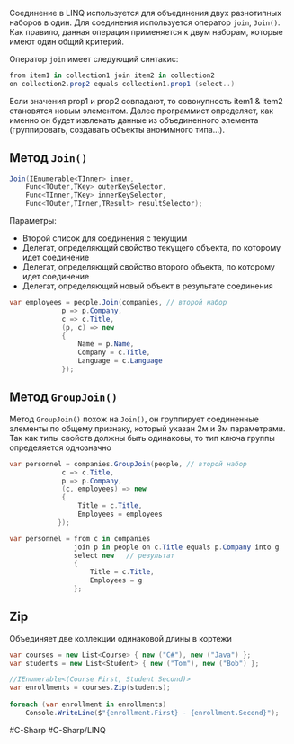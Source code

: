 Соединение в LINQ используется для объединения двух разнотипных наборов в один. Для соединения используется оператор `join`, `Join()`. Как правило, данная операция применяется к двум наборам, которые имеют один общий критерий.

Оператор `join` имеет следующий синтакис:

```cs
from item1 in collection1 join item2 in collection2
on collection2.prop2 equals collection1.prop1 (select..)
```
Если значения prop1 и prop2 совпадают, то совокупность item1 & item2 становятся новым элементом. Далее программист определяет, как именно он будет извлекать данные из объединенного элемента (группировать, создавать объекты анонимного типа...).

## Метод `Join()`

```cs
Join(IEnumerable<TInner> inner, 
    Func<TOuter,TKey> outerKeySelector, 
    Func<TInner,TKey> innerKeySelector, 
    Func<TOuter,TInner,TResult> resultSelector);
```

Параметры:

* Второй список для соединения с текущим
* Делегат, определяющий свойство текущего объекта, по которому идет соединение
* Делегат, определяющий свойство второго объекта, по которому идет соединение
* Делегат, определяющий новый объект в результате соединения

```cs
var employees = people.Join(companies, // второй набор
             p => p.Company,
             c => c.Title,
             (p, c) => new
             {
	             Name = p.Name,
	             Company = c.Title,
	             Language = c.Language
			 });
```

## Метод `GroupJoin()`

Метод `GroupJoin()` похож на `Join()`, он группирует соединенные элементы по общему признаку, который указан 2м и 3м параметрами. Так как типы свойств должны быть одинаковы, то тип ключа группы определяется однозначно

```cs
var personnel = companies.GroupJoin(people, // второй набор
             c => c.Title,
             p => p.Company,
             (c, employees) => new
             {
                 Title = c.Title,
                 Employees = employees
            });
```

```cs
var personnel = from c in companies
                join p in people on c.Title equals p.Company into g
                select new   // результат
                {
                    Title = c.Title,
                    Employees = g
                };
```

## Zip

Объединяет две коллекции одинаковой длины в кортежи

```cs
var courses = new List<Course> { new ("C#"), new ("Java") };
var students = new List<Student> { new ("Tom"), new ("Bob") };

//IEnumerable<(Course First, Student Second)>
var enrollments = courses.Zip(students);
 
foreach (var enrollment in enrollments)
    Console.WriteLine($"{enrollment.First} - {enrollment.Second}");
```

#C-Sharp #C-Sharp/LINQ